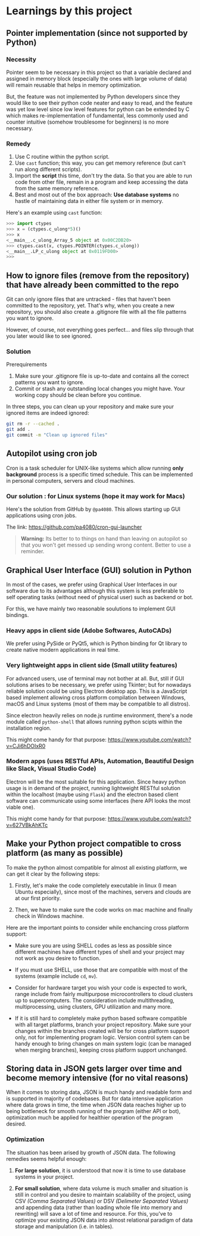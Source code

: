 # Learnings by this project

## Pointer implementation (since not supported by Python)

### Necessity

Pointer seem to be necessary in this project so that a variable declared and assigned in memory block (especially the ones with large volume of data) will remain reusable that helps in memory optimization.

But, the feature was not implemented by Python developers since they would like to see their python code neater and easy to read, and the feature was yet low level since low level features for python can be extended by C which makes re-implementation of fundamental, less commonly used and counter intuitive (somehow troublesome for beginners) is no more necessary.

### Remedy

1. Use C routine within the python script.
2. Use `cast` function; this way, you can get memory reference (but can't run along different scripts).  
3. Import the **script** this time, don't try the data. So that you are able to run code from other file, remain in a program and keep accessing the data from the same memory reference.
4. Best and most out of the box approach: **Use database systems** no hastle of maintaining data in either file system or in memory.

Here's an example using `cast` function:

```py
>>> import ctypes
>>> x = (ctypes.c_ulong*5)()
>>> x
<__main__.c_ulong_Array_5 object at 0x00C2DB20>
>>> ctypes.cast(x, ctypes.POINTER(ctypes.c_ulong))
<__main__.LP_c_ulong object at 0x0119FD00>
>>>
```

## How to ignore files (remove from the repository) that have already been committed to the repo

Git can only ignore files that are untracked - files that haven't been committed to the repository, yet. That's why, when you create a new repository, you should also create a .gitignore file with all the file patterns you want to ignore.

However, of course, not everything goes perfect... and files slip through that you later would like to see ignored.

### Solution

Prerequirements

1. Make sure your .gitignore file is up-to-date and contains all the correct patterns you want to ignore.
2. Commit or stash any outstanding local changes you might have. Your working copy should be clean before you continue.

In three steps, you can clean up your repository and make sure your ignored items are indeed ignored:

```sh
git rm -r --cached .
git add .
git commit -m "Clean up ignored files"
```

## Autopilot using cron job

Cron is a task scheduler for UNIX-like systems which allow running **only background** process is a specific timed schedule. This can be implemented in personal computers, servers and cloud machines.

### Our solution : for Linux systems (hope it may work for Macs)

Here's the solution from GitHub by `@pa4080`. This allows starting up GUI applications using cron jobs.

The link: <https://github.com/pa4080/cron-gui-launcher>

> **Warning:** Its better to to things on hand than leaving on autopilot so that you won't get messed up sending wrong content. Better to use a reminder.

## Graphical User Interface (GUI) solution in Python

In most of the cases, we prefer using Graphical User Interfaces in our software due to its advantages although this system is less preferable to self operating tasks (without need of physical user) such as backend or bot.

For this, we have mainly two reasonable soulutions to implement GUI bindings.

### Heavy apps in client side (Adobe Softwares, AutoCADs)

We prefer using PySide or PyQt5, which is Python binding for Qt library to create native modern applications in real time.

### Very lightweight apps in client side (Small utility features)

For advanced users, use of terminal may not bother at all. But, still if GUI solutions arises to be necessary, we prefer using Tkinter; but for nowadays reliable solution could be using Electron desktop app. This is a JavaScript based implement allowing cross platform compilation between Windows, macOS and Linux systems (most of them may be compatible to all distros).

Since electron heavily relies on node.js runtime environment, there's a node module called `python-shell` that allows running python scipts within the installation region.

This might come handy for that purpose: <https://www.youtube.com/watch?v=CJi6hDOIxR0>

### Modern apps (uses RESTful APIs, Automation, Beautiful Design like Slack, Visual Studio Code)

Electron will be the most suitable for this application. Since heavy python usage is in demand of the project, running lightweight RESTful solution within the localhost (maybe using `Flask`) and the electron based client software can communicate using some interfaces (here API looks the most viable one).

This might come handy for that purpose: <https://www.youtube.com/watch?v=627VBkAhKTc>

## Make your Python project compatible to cross platform (as many as possible)

To make the python almost compatible for almost all existing platform, we can get it clear by the following steps:

1. Firstly, let's make the code completely executable in linux (I mean Ubuntu especially), since most of the machines, servers and clouds are at our first priority.

2. Then, we have to make sure the code works on mac machine and finally check in Windows machine.

Here are the important points to consider while enchancing cross platform support:

* Make sure you are using SHELL codes as less as possible since different machines have different types of shell and your project may not work as you desire to function.

* If you must use SHELL, use those that are compatible with most of the systems (example include `cd`, `mv`).

* Consider for hardware target you wish your code is expected to work, range include from fairly multipurpose microcontrollers to cloud clusters up to supercomputers. The consideration include multithreading, multiprocessing, using clusters, GPU utilization and many more.

* If it is still hard to completely make python based software compatible with all target platforms, branch your project repository. Make sure your changes within the branches created will be for cross platform support only, not for implementing program logic. Version control sytem can be handy enough to bring changes on main system logic (can be managed when merging branches), keeping cross platform support unchanged.

## Storing data in JSON gets larger over time and become memory intensive (for no vital reasons)

When it comes to storing data, JSON is much handy and readable form and is supported in majority of codebases. But for data intensive application where data grows in time, the time when JSON data reaches higher up to being bottleneck for smooth running of the program (either API or bot), optimization much be applied for healthier operation of the program desired.

### Optimization

The situation has been arised by growth of JSON data. The following remedies seems helpful enough:

1. **For large solution**, it is understood that now it is time to use database systems in your
project.

2. **For small solution**, where data volume is much smaller and situation is still in control and you desire to maintain scalability of the project, using CSV *(Comma Separated Values)* or DSV *(Delimeter Separated Values)* and appending data (rather than loading whole file into memory and rewriting) will save a lot of time and resource. For this, you've to optimize your existing JSON data into almost relational paradigm of data storage and manipulation (i.e. in tables).
